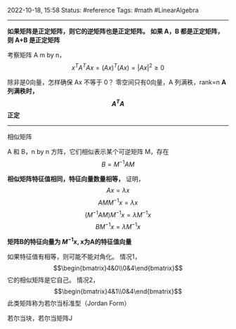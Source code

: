 2022-10-18, 15:58
Status: #reference 
Tags: #math #LinearAlgebra 

---
**如果矩阵是正定矩阵，则它的逆矩阵也是正定矩阵。**
**如果 A，B 都是正定矩阵，则 A+B 是正定矩阵**

考察矩阵 A m by n，
$$x^TA^TAx=(Ax)^T(Ax)=\left|Ax\right|^2\geq0$$

除非是0向量，怎样确保 Ax 不等于 0？
零空间只有0向量，A 列满秩，rank=n
**A列满秩时，$$A^TA$$ 正定**

---
相似矩阵

A 和 B，n by n 方阵，它们相似表示某个可逆矩阵 M，存在
$$B=M^{-1}AM$$

**相似矩阵特征值相同，特征向量数量相等，**
证明，
$$Ax=\lambda x$$
$$AMM^{-1}x=\lambda x$$
$$(M^{-1}AM)M^{-1}x=\lambda M^{-1}x$$
$$BM^{-1}x=\lambda M^{-1}x$$

**矩阵B的特征向量为 $M^{-1}x$, x为A的特征值向量**

如果特征值有相等，则可能不能对角化。
情况1，
$$\begin{bmatrix}4&0\\0&4\end{bmatrix}$$
它的相似矩阵是它自己。
情况2，
$$\begin{bmatrix}4&1\\0&4\end{bmatrix}$$
此类矩阵称为若尔当标准型（Jordan Form）

若尔当块，若尔当矩阵J